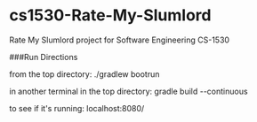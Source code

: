 # cs1530-Rate-My-Slumlord
Rate My Slumlord project for Software Engineering CS-1530

###Run Directions

from the top directory: 
./gradlew bootrun

in another terminal in the top directory:
gradle build --continuous

to see if it's running:
localhost:8080/